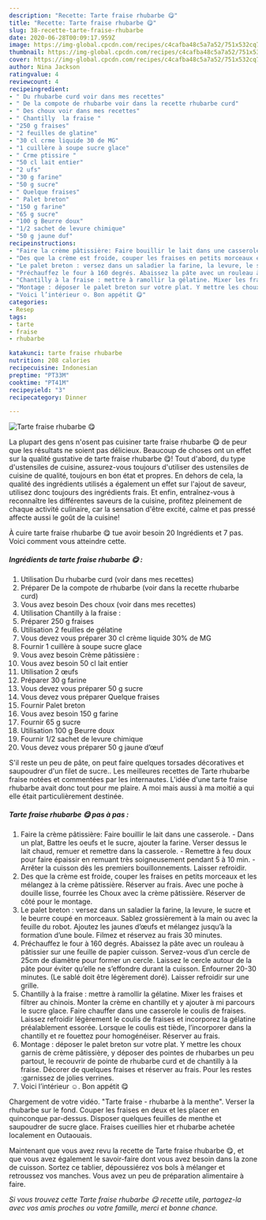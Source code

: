 ```yaml
---
description: "Recette: Tarte fraise rhubarbe 😋"
title: "Recette: Tarte fraise rhubarbe 😋"
slug: 38-recette-tarte-fraise-rhubarbe
date: 2020-06-28T00:09:17.959Z
image: https://img-global.cpcdn.com/recipes/c4cafba48c5a7a52/751x532cq70/tarte-fraise-rhubarbe-😋-photo-principale-de-la-recette.jpg
thumbnail: https://img-global.cpcdn.com/recipes/c4cafba48c5a7a52/751x532cq70/tarte-fraise-rhubarbe-😋-photo-principale-de-la-recette.jpg
cover: https://img-global.cpcdn.com/recipes/c4cafba48c5a7a52/751x532cq70/tarte-fraise-rhubarbe-😋-photo-principale-de-la-recette.jpg
author: Nina Jackson
ratingvalue: 4
reviewcount: 4
recipeingredient:
- " Du rhubarbe curd voir dans mes recettes"
- " De la compote de rhubarbe voir dans la recette rhubarbe curd"
- " Des choux voir dans mes recettes"
- " Chantilly  la fraise "
- "250 g fraises"
- "2 feuilles de glatine"
- "30 cl crme liquide 30 de MG"
- "1 cuillère à soupe sucre glace"
- " Crme ptissire "
- "50 cl lait entier"
- "2 ufs"
- "30 g farine"
- "50 g sucre"
- " Quelque fraises"
- " Palet breton"
- "150 g farine"
- "65 g sucre"
- "100 g Beurre doux"
- "1/2 sachet de levure chimique"
- "50 g jaune duf"
recipeinstructions:
- "Faire la crème pâtissière: Faire bouillir le lait dans une casserole. Dans un plat, Battre les oeufs et le sucre, ajouter la farine. Verser dessus le lait chaud, remuer et remettre dans la casserole. Remettre à feu doux pour faire épaissir en remuant très soigneusement pendant 5 à 10 min. Arrêter la cuisson dès les premiers bouillonnements. Laisser refroidir."
- "Des que la crème est froide, couper les fraises en petits morceaux et les mélangez à la crème pâtissière. Réserver au frais. Avec une poche à douille lisse, fourrée les Choux avec la crème pâtissière. Réserver de côté pour le montage."
- "Le palet breton : versez dans un saladier la farine, la levure, le sucre et le beurre coupé en morceaux. Sablez grossièrement à la main ou avec la feuille du robot. Ajoutez les jaunes d’œufs et mélangez jusqu’à la formation d’une boule. Filmez et réservez au frais 30 minutes."
- "Préchauffez le four à 160 degrés. Abaissez la pâte avec un rouleau à pâtissier sur une feuille de papier cuisson. Servez-vous d’un cercle de 25cm de diamètre pour former un cercle. Laissez le cercle autour de la pâte pour éviter qu’elle ne s’effondre durant la cuisson. Enfourner 20-30 minutes. (Le sablé doit être légèrement doré). Laisser refroidir sur une grille."
- "Chantilly à la fraise : mettre à ramollir la gélatine. Mixer les fraises et filtrer au chinois. Monter la crème en chantilly et y ajouter à mi parcours le sucre glace. Faire chauffer dans une casserole le coulis de fraises. Laissez refroidir légèrement le coulis de fraises et incorporez la gélatine préalablement essorée. Lorsque le coulis est tiède, l’incorporer dans la chantilly et re fouettez pour homogénéiser. Réserver au frais."
- "Montage : déposer le palet breton sur votre plat. Y mettre les choux garnis de crème pâtissière, y déposer des pointes de rhubarbes un peu partout, le recouvrir de pointe de rhubarbe curd et de chantilly à la fraise. Décorer de quelques fraises et réserver au frais. Pour les restes :garnissez de jolies verrines."
- "Voici l’intérieur ☺️. Bon appétit 😋"
categories:
- Resep
tags:
- tarte
- fraise
- rhubarbe

katakunci: tarte fraise rhubarbe 
nutrition: 208 calories
recipecuisine: Indonesian
preptime: "PT33M"
cooktime: "PT41M"
recipeyield: "3"
recipecategory: Dinner

---
```



![Tarte fraise rhubarbe 😋](https://img-global.cpcdn.com/recipes/c4cafba48c5a7a52/751x532cq70/tarte-fraise-rhubarbe-😋-photo-principale-de-la-recette.jpg)

La plupart des gens n'osent pas cuisiner tarte fraise rhubarbe 😋 de peur que les résultats ne soient pas délicieux. Beaucoup de choses ont un effet sur la qualité gustative de tarte fraise rhubarbe 😋! Tout d'abord, du type d'ustensiles de cuisine, assurez-vous toujours d'utiliser des ustensiles de cuisine de qualité, toujours en bon état et propres. En dehors de cela, la qualité des ingrédients utilisés a également un effet sur l'ajout de saveur, utilisez donc toujours des ingrédients frais. Et enfin, entraînez-vous à reconnaître les différentes saveurs de la cuisine, profitez pleinement de chaque activité culinaire, car la sensation d'être excité, calme et pas pressé affecte aussi le goût de la cuisine!

<!--inarticleads1-->

À cuire tarte fraise rhubarbe 😋 tue avoir besoin 20 Ingrédients et 7 pas. Voici comment vous atteindre cette.

##### Ingrédients de tarte fraise rhubarbe 😋 :

1. Utilisation  Du rhubarbe curd (voir dans mes recettes)
1. Préparer  De la compote de rhubarbe (voir dans la recette rhubarbe curd)
1. Vous avez besoin  Des choux (voir dans mes recettes)
1. Utilisation  Chantilly à la fraise :
1. Préparer 250 g fraises
1. Utilisation 2 feuilles de gélatine
1. Vous devez vous préparer 30 cl crème liquide 30% de MG
1. Fournir 1 cuillère à soupe sucre glace
1. Vous avez besoin  Crème pâtissière :
1. Vous avez besoin 50 cl lait entier
1. Utilisation 2 œufs
1. Préparer 30 g farine
1. Vous devez vous préparer 50 g sucre
1. Vous devez vous préparer  Quelque fraises
1. Fournir  Palet breton
1. Vous avez besoin 150 g farine
1. Fournir 65 g sucre
1. Utilisation 100 g Beurre doux
1. Fournir 1/2 sachet de levure chimique
1. Vous devez vous préparer 50 g jaune d’œuf


S&#39;il reste un peu de pâte, on peut faire quelques torsades décoratives et saupoudrer d&#39;un filet de sucre.. Les meilleures recettes de Tarte rhubarbe fraise notées et commentées par les internautes. L&#39;idée d&#39;une tarte fraise rhubarbe avait donc tout pour me plaire. A moi mais aussi à ma moitié a qui elle était particulièrement destinée. 

<!--inarticleads2-->

##### Tarte fraise rhubarbe 😋 pas à pas :

1. Faire la crème pâtissière: Faire bouillir le lait dans une casserole. - Dans un plat, Battre les oeufs et le sucre, ajouter la farine. Verser dessus le lait chaud, remuer et remettre dans la casserole. - Remettre à feu doux pour faire épaissir en remuant très soigneusement pendant 5 à 10 min. - Arrêter la cuisson dès les premiers bouillonnements. Laisser refroidir.
1. Des que la crème est froide, couper les fraises en petits morceaux et les mélangez à la crème pâtissière. Réserver au frais. Avec une poche à douille lisse, fourrée les Choux avec la crème pâtissière. Réserver de côté pour le montage.
1. Le palet breton : versez dans un saladier la farine, la levure, le sucre et le beurre coupé en morceaux. Sablez grossièrement à la main ou avec la feuille du robot. Ajoutez les jaunes d’œufs et mélangez jusqu’à la formation d’une boule. Filmez et réservez au frais 30 minutes.
1. Préchauffez le four à 160 degrés. Abaissez la pâte avec un rouleau à pâtissier sur une feuille de papier cuisson. Servez-vous d’un cercle de 25cm de diamètre pour former un cercle. Laissez le cercle autour de la pâte pour éviter qu’elle ne s’effondre durant la cuisson. Enfourner 20-30 minutes. (Le sablé doit être légèrement doré). Laisser refroidir sur une grille.
1. Chantilly à la fraise : mettre à ramollir la gélatine. Mixer les fraises et filtrer au chinois. Monter la crème en chantilly et y ajouter à mi parcours le sucre glace. Faire chauffer dans une casserole le coulis de fraises. Laissez refroidir légèrement le coulis de fraises et incorporez la gélatine préalablement essorée. Lorsque le coulis est tiède, l’incorporer dans la chantilly et re fouettez pour homogénéiser. Réserver au frais.
1. Montage : déposer le palet breton sur votre plat. Y mettre les choux garnis de crème pâtissière, y déposer des pointes de rhubarbes un peu partout, le recouvrir de pointe de rhubarbe curd et de chantilly à la fraise. Décorer de quelques fraises et réserver au frais. Pour les restes :garnissez de jolies verrines.
1. Voici l’intérieur ☺️. Bon appétit 😋


Chargement de votre vidéo. &#34;Tarte fraise - rhubarbe à la menthe&#34;. Verser la rhubarbe sur le fond. Couper les fraises en deux et les placer en quinconque par-dessus. Disposer quelques feuilles de menthe et saupoudrer de sucre glace. Fraises cueillies hier et rhubarbe achetée localement en Outaouais. 

<!--inarticleads1-->

<p>
Maintenant que vous avez revu la recette de Tarte fraise rhubarbe 😋, et que vous avez également le savoir-faire dont vous avez besoin dans la zone de cuisson. Sortez ce tablier, dépoussiérez vos bols à mélanger et retroussez vos manches. Vous avez un peu de préparation alimentaire à faire.
</p>

<p>
<i>Si vous trouvez cette Tarte fraise rhubarbe 😋 recette utile, partagez-la avec vos amis proches ou votre famille, merci et bonne chance.</i>
</p>
